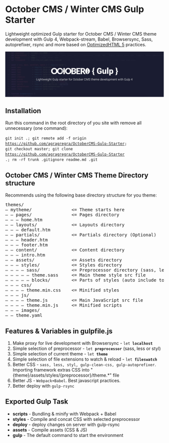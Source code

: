 <h1>October CMS / Winter CMS Gulp Starter</h1>

<p>Lightweight optimized Gulp starter for October CMS / Winter CMS theme development with Gulp 4, Webpack-stream, Babel, Browsersync, Sass, autoprefixer, rsync and more based on <a href="https://github.com/agragregra/OptimizedHTML-5">OptimizedHTML 5</a> practices.</p>

<p>
	<img src="https://raw.githubusercontent.com/agragregra/agragregra.github.com/master/images/october-gulp-preview.jpg" alt="Optober Gulp">
</p>

<h2>Installation</h2>

<p>Run this command in the root directory of you site with remove all unnecessary (one command):</p>

<code>git init .; git remote add -f origin https://github.com/agragregra/OctoberCMS-Gulp-Starter; git checkout master; git clone https://github.com/agragregra/OctoberCMS-Gulp-Starter .; rm -rf trunk .gitignore readme.md .git</code>

<h2>October CMS / Winter CMS Theme Directory structure</h2>

<p>Recommends using the following base directory structure for you theme:</p>

<pre>
themes/
— mytheme/               <= Theme starts here
— — pages/               <= Pages directory
— — — home.htm
— — layouts/             <= Layouts directory
— — — default.htm
— — partials/            <= Partials directory (Optional)
— — — header.htm
— — — footer.htm
— — content/             <= Content directory
— — — intro.htm
— — assets/              <= Assets directory
— — — styles/            <= Styles directory
— — — — sass/            <= Preprocessor directory (sass, less, styl)
— — — — — theme.sass     <= Main theme style src file
— — — — — blocks/        <= Parts of styles (auto include to theme.*)
— — — css/
— — — — theme.min.css    <= Minified styles
— — — js/
— — — — theme.js         <= Main JavaScript src file
— — — — theme.min.js     <= Minified scripts
— — — images/
— — theme.yaml
</pre>

<h2>Features & Variables in gulpfile.js</h2>

<ol>
	<li>Make proxy for live development with Browsersync - <code>let <strong>localhost</strong></code></li>
	<li>Simple selection of preprocessor - <code>let <strong>preprocessor</strong></code> (sass, less or styl)</li>
	<li>Simple selection of current theme - <code>let <strong>theme</strong></code></li>
	<li>Simple selection of file extensions to watch & reload - <code>let <strong>fileswatch</strong></code></li>
	<li>Better CSS - <code>sass, less, styl, gulp-clean-css, gulp-autoprefixer</code>. <br>Importing framework extras CSS into "{theme}/assets/styles/{preprocessor}/theme.*" file</li>
	<li>Better JS - <code>Webpack+Babel</code>. Best javascript practices.</li>
	<li>Better deploy with <code>gulp-rsync</code></li>
</ol>

<h2>Exported Gulp Task</h2>

<ul>
	<li><strong>scripts</strong> - Bundling & minify with Webpack + Babel</li>
	<li><strong>styles</strong> - Compile and concat CSS with selected preprocessor</li>
	<li><strong>deploy</strong> - deploy changes on server with gulp-rsync</li>
	<li><strong>assets</strong> - Compile assets (CSS & JS)</li>
	<li><strong>gulp</strong> - The default command to start the environment</li>
</ul>
